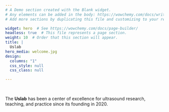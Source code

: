 ```yaml
---
# A Demo section created with the Blank widget.
# Any elements can be added in the body: https://wowchemy.com/docs/writing-markdown-latex/
# Add more sections by duplicating this file and customizing to your requirements.

widget: hero  # See https://wowchemy.com/docs/page-builder/
headless: true  # This file represents a page section.
weight: 10  # Order that this section will appear.
title: |
  Uslab
hero_media: welcome.jpg
design:
  columns: "1"
  css_style: null
  css_class: null

---
```


<br>

The **Uslab** has been a center of excellence for ultrasound research, teaching, and practice since its founding in 2020.
